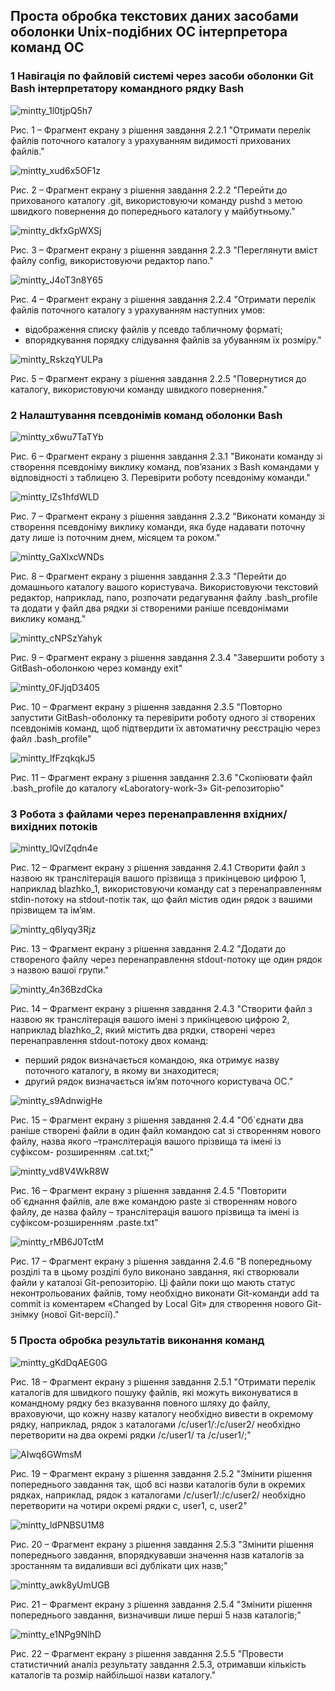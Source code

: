 ## Проста обробка текстових даних засобами оболонки Unix-подібних ОС інтерпретора команд ОС

### 1 Навігація по файловій системі через засоби оболонки Git Bash інтерпретатору командного рядку Bash

![mintty_1l0tjpQ5h7](https://user-images.githubusercontent.com/44908390/226974452-bb9e7207-cce3-4230-b9d5-b72be9289ea3.png)

Рис. 1 – Фрагмент екрану з рішення завдання 2.2.1 "Отримати перелік файлів поточного каталогу з урахуванням видимості
прихованих файлів."

![mintty_xud6x5OF1z](https://user-images.githubusercontent.com/44908390/226975847-412f8541-d083-4098-97b2-cbe356ef6f63.png)

Рис. 2 – Фрагмент екрану з рішення завдання 2.2.2 "Перейти до прихованого каталогу .git, використовуючи команду pushd з метою
швидкого повернення до попереднього каталогу у майбутньому."

![mintty_dkfxGpWXSj](https://user-images.githubusercontent.com/44908390/226976249-b7c9886f-212d-42a0-81d8-602d5ecefb27.png)

Рис. 3 – Фрагмент екрану з рішення завдання 2.2.3 "Переглянути вміст файлу config, використовуючи редактор nano."

![mintty_J4oT3n8Y65](https://user-images.githubusercontent.com/44908390/226977465-e1e59e84-c4e7-4744-9586-48d8136b87e4.png)

Рис. 4 – Фрагмент екрану з рішення завдання 2.2.4 "Отримати перелік файлів поточного каталогу з урахуванням наступних умов:
+ відображення списку файлів у псевдо табличному форматі;
+ впорядкування порядку слідування файлів за убуванням їх розміру."

![mintty_RskzqYULPa](https://user-images.githubusercontent.com/44908390/226977877-02535fea-929d-40ce-841f-94faaa05ee23.png)

Рис. 5 – Фрагмент екрану з рішення завдання 2.2.5 "Повернутися до каталогу, використовуючи команду швидкого повернення."

### 2 Налаштування псевдонімів команд оболонки Bash

![mintty_x6wu7TaTYb](https://user-images.githubusercontent.com/44908390/226979911-db32a11a-1935-4320-a30d-7ed736f2cc7b.png)

Рис. 6 – Фрагмент екрану з рішення завдання 2.3.1 "Виконати команду зі створення псевдоніму виклику команд, пов’язаних з Bash
командами у відповідності з таблицею 3. Перевірити роботу псевдоніму команди."

![mintty_lZs1hfdWLD](https://user-images.githubusercontent.com/44908390/226982958-30bf94c9-7a17-45d0-98cd-3a099bbd491b.png)

Рис. 7 – Фрагмент екрану з рішення завдання 2.3.2 "Виконати команду зі створення псевдоніму виклику команди, яка буде надавати
поточну дату лише із поточним днем, місяцем та роком."

![mintty_GaXlxcWNDs](https://user-images.githubusercontent.com/44908390/226988141-64a5296a-0740-41aa-8b9c-a196a363c81c.png)

Рис. 8 – Фрагмент екрану з рішення завдання 2.3.3 "Перейти до домашнього каталогу вашого користувача. Використовуючи
текстовий редактор, наприклад, nano, розпочати редагування файлу .bash_profile та додати у
файл два рядки зі створеними раніше псевдонімами виклику команд."

![mintty_cNPSzYahyk](https://user-images.githubusercontent.com/44908390/226988640-1fe5fe5d-5eb1-4886-9e13-c41796690f29.png)

Рис. 9 – Фрагмент екрану з рішення завдання 2.3.4 "Завершити роботу з GitBash-оболонкою через команду exit"

![mintty_0FJjqD3405](https://user-images.githubusercontent.com/44908390/226989219-d4931c2a-ad49-40d9-81d8-cf78bf2bbf8e.png)

Рис. 10 – Фрагмент екрану з рішення завдання 2.3.5 "Повторно запустити GitBash-оболонку та перевірити роботу одного зі створених
псевдонімів команд, щоб підтвердити їх автоматичну реєстрацію через файл .bash_profile"

![mintty_lfFzqkqkJ5](https://user-images.githubusercontent.com/44908390/226991010-ae0e543e-8332-465b-be7a-f1903ab7b60a.png)

Рис. 11 – Фрагмент екрану з рішення завдання 2.3.6 "Скопіювати файл .bash_profile до каталогу «Laboratory-work-3» Git-репозиторію"

### 3 Робота з файлами через перенаправлення вхідних/вихідних потоків

![mintty_lQvlZqdn4e](https://user-images.githubusercontent.com/44908390/227000898-0e3f3897-18a5-4a1c-998e-0fc542f54e78.png)

Рис. 12 – Фрагмент екрану з рішення завдання 2.4.1 Створити файл з назвою як транслітерація вашого прізвища з прикінцевою цифрою 1, наприклад blazhko_1, використовуючи команду cat з перенаправленням stdin-потоку на stdout-потік так, що файл містив один рядок з вашими прізвищем та ім’ям.

![mintty_q6Iyqy3Rjz](https://user-images.githubusercontent.com/44908390/227002078-57f95274-f9bd-4f7a-a2f5-723b6c15db09.png)

Рис. 13 – Фрагмент екрану з рішення завдання 2.4.2 "Додати до створеного файлу через перенаправлення stdout-потоку ще один
рядок з назвою вашої групи."

![mintty_4n36BzdCka](https://user-images.githubusercontent.com/44908390/227003988-0ebe0a29-5b29-4f81-b3a3-88942ca9e3de.png)

Рис. 14 – Фрагмент екрану з рішення завдання 2.4.3 "Створити файл з назвою як транслітерація вашого імені з прикінцевою цифрою
2, наприклад blazhko_2, який містить два рядки, створені через перенаправлення stdout-потоку
двох команд:
+ перший рядок визначається командою, яка отримує назву поточного каталогу, в якому ви знаходитеся;
+ другий рядок визначається ім’ям поточного користувача ОС."

![mintty_s9AdnwigHe](https://user-images.githubusercontent.com/44908390/227006477-8bfed74a-0b6d-420b-96cc-7137fad7afca.png)

Рис. 15 – Фрагмент екрану з рішення завдання 2.4.4 "Об`єднати два раніше створені файли в один файл командою cat зі створенням нового файлу, назва якого –транслітерація вашого прізвища та імені із суфіксом- розширенням .cat.txt;"

![mintty_vd8V4WkR8W](https://user-images.githubusercontent.com/44908390/227008927-57d944ee-91dc-4f80-a758-d1a83047e4b1.png)

Рис. 16 – Фрагмент екрану з рішення завдання 2.4.5 "Повторити об`єднання файлів, але вже командою paste зі створенням нового файлу, де назва файлу – транслітерація вашого прізвища та імені із суфіксом-розширенням .paste.txt"

![mintty_rMB6J0TctM](https://user-images.githubusercontent.com/44908390/227010484-f5281f2f-8bd5-414c-a5c4-19d298c8d009.png)

Рис. 17 – Фрагмент екрану з рішення завдання 2.4.6 "В попередньому розділі та в цьому розділі було виконано завдання, які створювали файли у каталозі Git-репозиторію. Ці файли поки що мають статус неконтрольованих файлів, тому необхідно виконати Git-команди add та commit із коментарем «Changed by Local Git» для створення нового Git-знімку (нової Git-версії)."

### 5 Проста обробка результатів виконання команд

![mintty_gKdDqAEG0G](https://user-images.githubusercontent.com/44908390/227014919-2c771b82-b91f-4d67-a21f-852dcc79f66d.png)

Рис. 18 – Фрагмент екрану з рішення завдання 2.5.1 "Отримати перелік каталогів для швидкого пошуку файлів, які можуть виконуватися в командному рядку без вказування повного шляху до файлу, враховуючи, що кожну назву каталогу необхідно вивести в окремому рядку, наприклад, рядок з каталогами /c/user1/:/c/user2/ необхідно перетворити на два окремі рядки /c/user1/ та /c/user1/;"

![AIwq6GWmsM](https://user-images.githubusercontent.com/44908390/227016828-05b08234-fde8-4936-838b-82334e985e61.png)

Рис. 19 – Фрагмент екрану з рішення завдання 2.5.2 "Змінити рішення попереднього завдання так, щоб всі назви каталогів були в окремих рядках, наприклад, рядок з каталогами /c/user1/:/c/user2/ необхідно перетворити на чотири окремі рядки c, user1, c, user2"

![mintty_ldPNBSU1M8](https://user-images.githubusercontent.com/44908390/227018033-cdbe502e-22ca-41cd-8dec-bd347004278b.png)

Рис. 20 – Фрагмент екрану з рішення завдання 2.5.3 "Змінити рішення попереднього завдання, впорядкувавши значення назв каталогів за зростанням та видаливши всі дублікати цих назв;"

![mintty_awk8yUmUGB](https://user-images.githubusercontent.com/44908390/227018589-af8dc9f4-b29b-4f1b-b934-d95c65b1335f.png)

Рис. 21 – Фрагмент екрану з рішення завдання 2.5.4 "Змінити рішення попереднього завдання, визначивши лише перші 5 назв
каталогів;"

![mintty_e1NPg9NlhD](https://user-images.githubusercontent.com/44908390/227019361-738bc0e8-4940-42ad-ad12-9efe264c826f.png)

Рис. 22 – Фрагмент екрану з рішення завдання 2.5.5 "Провести статистичний аналіз результату завдання 2.5.3, отримавши кількість
каталогів та розмір найбільшої назви каталогу."

